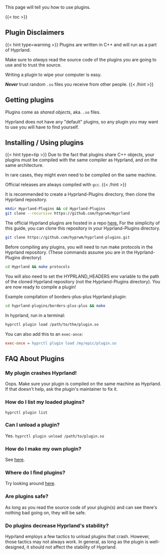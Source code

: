 This page will tell you how to use plugins.

{{< toc >}}

## Plugin Disclaimers

{{< hint type=warning >}}
Plugins are written in C++ and will run as a part of Hyprland.

Make sure to _always_ read the source code of the plugins you are going to use
and to trust the source.

Writing a plugin to wipe your computer is easy.

***Never*** trust random `.so` files you receive from other people.
{{< /hint >}}

## Getting plugins

Plugins come as _shared objects_, aka. `.so` files.

Hyprland does not have any "default" plugins, so any plugin you may want
to use you will have to find yourself.

## Installing / Using plugins

{{< hint type=tip >}}
Due to the fact that plugins share C++ objects, your plugins must be
compiled with the same compiler as Hyprland, and on the same architecture.

In rare cases, they might even need to be compiled on the same machine.

Official releases are always compiled with `gcc`.
{{< /hint >}}

It is recommended to create a Hyprland-Plugins directory, then clone
the Hyprland repository.
```sh
mkdir Hyprland-Plugins && cd Hyprland-Plugins
git clone --recursive https://github.com/hyprwm/Hyprland
```

The official Hyprland plugins are hosted in a repo [here.](https://github.com/hyprwm/hyprland-plugins)
For the simplicity of this guide, you can clone this repository in your 
Hyprland-Plugins directory.
```sh
git clone https://github.com/hyprwm/hyprland-plugins.git
```

Before compiling any plugins, you will need to run make protocols in the 
Hyprland repository. 
(These commands assume you are in the Hyprland-Plugins directory)
```sh
cd Hyprland && make protocols
```

You will also need to set the HYPRLAND_HEADERS env variable to the path 
of the cloned Hyprland repository (not the Hyprland-Plugins directory).
You are now ready to compile a plugin! 

Example compilation of borders-plus-plus Hyprland plugin:
```sh
cd hyprland-plugins/borders-plus-plus && make
```

In hyprland, run in a terminal:
```sh
hyprctl plugin load /path/to/the/plugin.so
```

You can also add this to an `exec-once`:
```ini
exec-once = hyprctl plugin load /my/epic/plugin.so
```

## FAQ About Plugins

### My plugin crashes Hyprland!
Oops. Make sure your plugin is compiled on the same machine as Hyprland. If that doesn't help,
ask the plugin's maintainer to fix it.

### How do I list my loaded plugins?
`hyprctl plugin list`

### Can I unload a plugin?
Yes. `hyprctl plugin unload /path/to/plugin.so`

### How do I make my own plugin?
See [here](../Development/Getting-Started).

### Where do I find plugins?
Try looking around [here](https://duckduckgo.com).

### Are plugins safe?
As long as you read the source code of your plugin(s) and can see there's nothing bad going on,
they will be safe.

### Do plugins decrease Hyprland's stability?
Hyprland employs a few tactics to unload plugins that crash. However, those tactics may not
always work. In general, as long as the plugin is well-designed, it should not affect the
stability of Hyprland.
